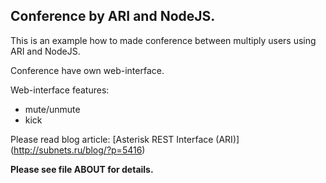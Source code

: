 Conference by ARI and NodeJS.
---------
This is an example how to made conference between multiply users using ARI and NodeJS.

Conference have own web-interface.

Web-interface features:
* mute/unmute
* kick

Please read blog article: [Asterisk REST Interface (ARI)] (http://subnets.ru/blog/?p=5416)

**Please see file ABOUT for details.**
